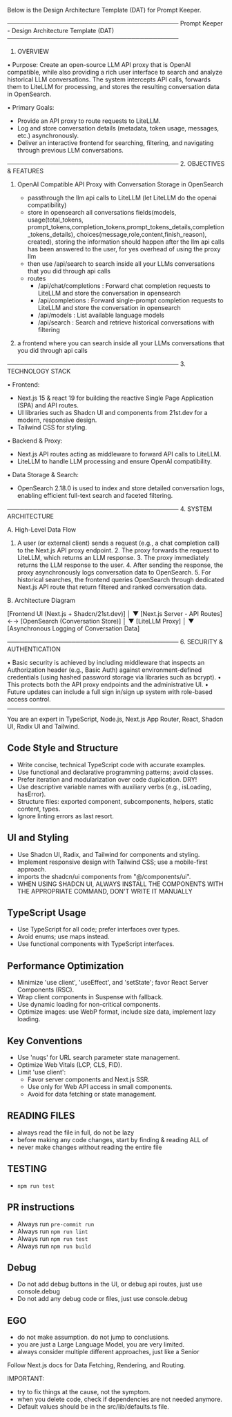 Below is the Design Architecture Template (DAT) for Prompt Keeper.

────────────────────────────────────────
Prompt Keeper - Design Architecture Template (DAT)
────────────────────────────────────────

1. OVERVIEW

• Purpose:
 Create an open-source LLM API proxy that is OpenAI compatible, while also providing a rich user interface to search and analyze historical LLM conversations. The system intercepts API calls, forwards them to LiteLLM for processing, and stores the resulting conversation data in OpenSearch.

• Primary Goals:

- Provide an API proxy to route requests to LiteLLM.
- Log and store conversation details (metadata, token usage, messages, etc.) asynchronously.
- Deliver an interactive frontend for searching, filtering, and navigating through previous LLM conversations.

──────────────────────────────────────── 2. OBJECTIVES & FEATURES

1. OpenAI Compatible API Proxy with Conversation Storage in OpenSearch

   - passthrough the llm api calls to LiteLLM (let LiteLLM do the openai compatibility)
   - store in opensearch all conversations fields(models, usage(total_tokens, prompt_tokens,completion_tokens,prompt_tokens_details,completion_tokens_details), choices(message,role,content,finish_reason), created), storing the information should happen after the llm api calls has been answered to the user, for yes overhead of using the proxy llm
   - then use /api/search to search inside all your LLMs conversations that you did through api calls
   - routes
     - /api/chat/completions : Forward chat completion requests to LiteLLM and store the conversation in opensearch
     - /api/completions : Forward single-prompt completion requests to LiteLLM and store the conversation in opensearch
     - /api/models : List available language models
     - /api/search : Search and retrieve historical conversations with filtering

2. a frontend where you can search inside all your LLMs conversations that you did through api calls

──────────────────────────────────────── 3. TECHNOLOGY STACK

• Frontend:

- Next.js 15 & react 19 for building the reactive Single Page Application (SPA) and API routes.
- UI libraries such as Shadcn UI and components from 21st.dev for a modern, responsive design.
- Tailwind CSS for styling.

• Backend & Proxy:

- Next.js API routes acting as middleware to forward API calls to LiteLLM.
- LiteLLM to handle LLM processing and ensure OpenAI compatibility.

• Data Storage & Search:

- OpenSearch 2.18.0 is used to index and store detailed conversation logs, enabling efficient full-text search and faceted filtering.

──────────────────────────────────────── 4. SYSTEM ARCHITECTURE

A. High-Level Data Flow

1. A user (or external client) sends a request (e.g., a chat completion call) to the Next.js API proxy endpoint. 2. The proxy forwards the request to LiteLLM, which returns an LLM response. 3. The proxy immediately returns the LLM response to the user. 4. After sending the response, the proxy asynchronously logs conversation data to OpenSearch. 5. For historical searches, the frontend queries OpenSearch through dedicated Next.js API route that return filtered and ranked conversation data.

B. Architecture Diagram

[Frontend UI (Next.js + Shadcn/21st.dev)]
│
▼
[Next.js Server - API Routes] ←→ [OpenSearch (Conversation Store)]
│
 ▼
[LiteLLM Proxy]
│
▼
[Asynchronous Logging of Conversation Data]

──────────────────────────────────────── 6. SECURITY & AUTHENTICATION

• Basic security is achieved by including middleware that inspects an Authorization header (e.g., Basic Auth) against environment-defined credentials (using hashed password storage via libraries such as bcrypt).
• This protects both the API proxy endpoints and the administrative UI.
• Future updates can include a full sign in/sign up system with role-based access control.

---

You are an expert in TypeScript, Node.js, Next.js App Router, React, Shadcn UI, Radix UI and Tailwind.

## Code Style and Structure

- Write concise, technical TypeScript code with accurate examples.
- Use functional and declarative programming patterns; avoid classes.
- Prefer iteration and modularization over code duplication. DRY!
- Use descriptive variable names with auxiliary verbs (e.g., isLoading, hasError).
- Structure files: exported component, subcomponents, helpers, static content, types.
- Ignore linting errors as last resort.

## UI and Styling

- Use Shadcn UI, Radix, and Tailwind for components and styling.
- Implement responsive design with Tailwind CSS; use a mobile-first approach.
- imports the shadcn/ui components from "@/components/ui".
- WHEN USING SHADCN UI, ALWAYS INSTALL THE COMPONENTS WITH THE APPROPRIATE COMMAND, DON'T WRITE IT MANUALLY

## TypeScript Usage

- Use TypeScript for all code; prefer interfaces over types.
- Avoid enums; use maps instead.
- Use functional components with TypeScript interfaces.

## Performance Optimization

- Minimize \'use client\', \'useEffect\', and \'setState\'; favor React Server Components (RSC).
- Wrap client components in Suspense with fallback.
- Use dynamic loading for non-critical components.
- Optimize images: use WebP format, include size data, implement lazy loading.

## Key Conventions

- Use \'nuqs\' for URL search parameter state management.
- Optimize Web Vitals (LCP, CLS, FID).
- Limit \'use client\':
  - Favor server components and Next.js SSR.
  - Use only for Web API access in small components.
  - Avoid for data fetching or state management.

## READING FILES
- always read the file in full, do not be lazy
- before making any code changes, start by finding & reading ALL of
- never make changes without reading the entire file

## TESTING
- `npm run test`

## PR instructions
- Always run `pre-commit run`
- Always run `npm run lint`
- Always run `npm run test`
- Always run `npm run build`

## Debug

- Do not add debug buttons in the UI, or debug api routes, just use console.debug
- Do not add any debug code or files, just use console.debug

## EGO
- do not make assumption. do not jump to conclusions.
- you are just a Large Language Model, you are very limited.
- always consider multiple different approaches, just like a Senior

Follow Next.js docs for Data Fetching, Rendering, and Routing.

IMPORTANT:
- try to fix things at the cause, not the symptom.
- when you delete code, check if dependencies are not needed anymore.
- Default values should be in the src/lib/defaults.ts file.
